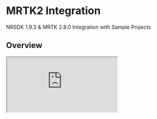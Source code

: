 # MRTK2 Integration

NRSDK 1.9.3 & MRTK 2.8.0 Integration with Sample Projects

## Overview




<iframe 
  src="https://cdn.iframe.ly/Ty1f1Wg" 
  allowFullScreen 
  scrolling="no" 
  allow="accelerometer; clipboard-write; encrypted-media; gyroscope; picture-in-picture;" 
  style={{
    boxSizing: 'border-box',
    top: 0,
    left: 0,
    width: '100%',
    height: '421.875px',
    border: 0,
    scrollBehavior: 'auto !important'
  }}
/>

This github repo (https://github.com/nreal-ai/NRSDK-MRTK) contains extension that adds compatibility for NRSDK, including hand tracking and controller support, to Microsoft's open source Mixed Reality Toolkit ([MRTK](https://docs.microsoft.com/en-us/windows/mixed-reality/develop/unity/mrtk-getting-started)) for Unity. 

It also contains two open-source sample apps from Microsoft's Mixed Reality Design Labs - Hand Tracking Hub (originally as MRTK examples hub and Surfaces (https://github.com/microsoft/MRDL_Unity_Surfaces), which demonstrates NRSDK's hand tracking algorithmic capabilities with MRTK's input system.

**Required Environments:**

- Unity 2020.3.X
- MRTK 2.8.0
- NRSDK 1.9.3

## Examples and Scene Settings

This repo includes two projects, each containing several pre-configured scenes:

- **Assets/HandTrackingDemo**
  - HandTrackingHub (Manager scene)
  - HandTrackingHubMainMenu
  - Clipping
  - ColorPicker
  - Dock
  - HandInteraction
  - HandMenu
  - HandMenuLayout
  - Joystick
  - NonNativeKeyboard
  - PressableButton
  - ScrollingObjectCollection
- **Assets/Surfaces**
  - StartupScene (Manager scene)
  - Bubble
  - Ephemeral
  - Flock
  - Goop
  - Growbies
  - Lava
  - Lighting
  - Volume
  - Xylophone

These scenes do not require additional configuration and serve as a blueprint for XREAL's MRTK integration, while **HandTrackingHub** and **StartupScene** work as manager scene (configured via MRTK's Scene System) of each project respectively.

## Features

This following MRTK Features are supported:

Supported Features in MRTK

- Hand Tracking
- Hand Meshing
- Hand Skeleton / Gestures
- XREAL Phone Controller
- Gaze Input (aka Eye Tracking)
